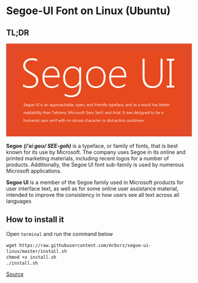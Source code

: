 # Segoe-UI Font on Linux (Ubuntu)

## TL;DR

<p align="center"><img src="segoe.png" alt="segoe" width="600"/></div></p>


**Segoe** ***(/ˈsiːɡoʊ/ SEE-goh)*** is a typeface, or family of fonts, that is best known for its use by Microsoft. The company uses Segoe in its online and printed marketing materials, including recent logos for a number of products. Additionally, the Segoe UI font sub-family is used by numerous Microsoft applications.

**Segoe UI** is a member of the Segoe family used in Microsoft products for user interface text, as well as for some online user assistance material, intended to improve the consistency in how users see all text across all languages

## How to install it

Open `terminal` and run the command below

```
wget https://raw.githubusercontent.com/mrbvrz/segoe-ui-linux/master/install.sh
chmod +x install.sh
./install.sh
```

[Source](https://en.wikipedia.org/wiki/Segoe)
